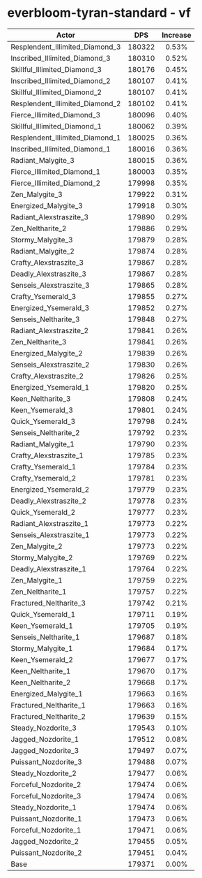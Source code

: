 # everbloom-tyran-standard - vf
| Actor | DPS | Increase |
|---|:---:|:---:|
|Resplendent_Illimited_Diamond_3|180322|0.53%|
|Inscribed_Illimited_Diamond_3|180310|0.52%|
|Skillful_Illimited_Diamond_3|180176|0.45%|
|Inscribed_Illimited_Diamond_2|180107|0.41%|
|Skillful_Illimited_Diamond_2|180107|0.41%|
|Resplendent_Illimited_Diamond_2|180102|0.41%|
|Fierce_Illimited_Diamond_3|180096|0.40%|
|Skillful_Illimited_Diamond_1|180062|0.39%|
|Resplendent_Illimited_Diamond_1|180025|0.36%|
|Inscribed_Illimited_Diamond_1|180016|0.36%|
|Radiant_Malygite_3|180015|0.36%|
|Fierce_Illimited_Diamond_1|180003|0.35%|
|Fierce_Illimited_Diamond_2|179998|0.35%|
|Zen_Malygite_3|179922|0.31%|
|Energized_Malygite_3|179918|0.30%|
|Radiant_Alexstraszite_3|179890|0.29%|
|Zen_Neltharite_2|179886|0.29%|
|Stormy_Malygite_3|179879|0.28%|
|Radiant_Malygite_2|179874|0.28%|
|Crafty_Alexstraszite_3|179867|0.28%|
|Deadly_Alexstraszite_3|179867|0.28%|
|Senseis_Alexstraszite_3|179865|0.28%|
|Crafty_Ysemerald_3|179855|0.27%|
|Energized_Ysemerald_3|179852|0.27%|
|Senseis_Neltharite_3|179848|0.27%|
|Radiant_Alexstraszite_2|179841|0.26%|
|Zen_Neltharite_3|179841|0.26%|
|Energized_Malygite_2|179839|0.26%|
|Senseis_Alexstraszite_2|179830|0.26%|
|Crafty_Alexstraszite_2|179826|0.25%|
|Energized_Ysemerald_1|179820|0.25%|
|Keen_Neltharite_3|179808|0.24%|
|Keen_Ysemerald_3|179801|0.24%|
|Quick_Ysemerald_3|179798|0.24%|
|Senseis_Neltharite_2|179792|0.23%|
|Radiant_Malygite_1|179790|0.23%|
|Crafty_Alexstraszite_1|179785|0.23%|
|Crafty_Ysemerald_1|179784|0.23%|
|Crafty_Ysemerald_2|179781|0.23%|
|Energized_Ysemerald_2|179779|0.23%|
|Deadly_Alexstraszite_2|179778|0.23%|
|Quick_Ysemerald_2|179777|0.23%|
|Radiant_Alexstraszite_1|179773|0.22%|
|Senseis_Alexstraszite_1|179773|0.22%|
|Zen_Malygite_2|179773|0.22%|
|Stormy_Malygite_2|179769|0.22%|
|Deadly_Alexstraszite_1|179764|0.22%|
|Zen_Malygite_1|179759|0.22%|
|Zen_Neltharite_1|179757|0.22%|
|Fractured_Neltharite_3|179742|0.21%|
|Quick_Ysemerald_1|179711|0.19%|
|Keen_Ysemerald_1|179705|0.19%|
|Senseis_Neltharite_1|179687|0.18%|
|Stormy_Malygite_1|179684|0.17%|
|Keen_Ysemerald_2|179677|0.17%|
|Keen_Neltharite_1|179670|0.17%|
|Keen_Neltharite_2|179668|0.17%|
|Energized_Malygite_1|179663|0.16%|
|Fractured_Neltharite_1|179663|0.16%|
|Fractured_Neltharite_2|179639|0.15%|
|Steady_Nozdorite_3|179543|0.10%|
|Jagged_Nozdorite_1|179512|0.08%|
|Jagged_Nozdorite_3|179497|0.07%|
|Puissant_Nozdorite_3|179488|0.07%|
|Steady_Nozdorite_2|179477|0.06%|
|Forceful_Nozdorite_2|179474|0.06%|
|Forceful_Nozdorite_3|179474|0.06%|
|Steady_Nozdorite_1|179474|0.06%|
|Puissant_Nozdorite_1|179473|0.06%|
|Forceful_Nozdorite_1|179471|0.06%|
|Jagged_Nozdorite_2|179455|0.05%|
|Puissant_Nozdorite_2|179451|0.04%|
|Base|179371|0.00%|
